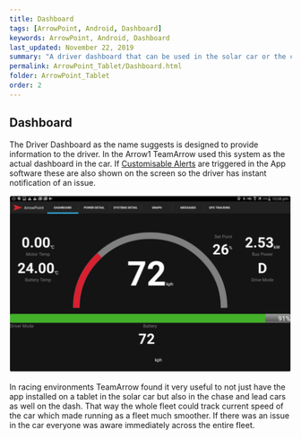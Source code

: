 ```yaml
---
title: Dashboard
tags: [ArrowPoint, Android, Dashboard]
keywords: ArrowPoint, Android, Dashboard
last_updated: November 22, 2019
summary: "A driver dashboard that can be used in the solar car or the chase / lead cars to show all relevant information needed to drive and monitor the vehicle at a high level, including alerts"
permalink: ArrowPoint_Tablet/Dashboard.html
folder: ArrowPoint_Tablet
order: 2
---
```


## Dashboard
The Driver Dashboard as the name suggests is designed to provide information to the driver. In the Arrow1 TeamArrow used this system as the actual dashboard in the car. If [Customisable Alerts](ArrowAndroid_SystemDetails.html) are triggered in the App software these are also shown on the screen so the driver has instant notification of an issue.

![android_dashboard](/images/android_dashboard.png)

In racing environments TeamArrow found it very useful to not just have the app installed on a tablet in the solar car but also in the chase and lead cars as well on the dash. That way the whole fleet could track current speed of the car which made running as a fleet much smoother. If there was an issue in the car everyone was aware immediately across the entire fleet.
